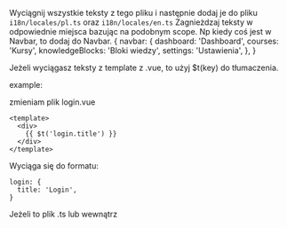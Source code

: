 Wyciągnij wszystkie teksty z tego pliku i następnie dodaj je do pliku `i18n/locales/pl.ts` oraz `i18n/locales/en.ts`
Zagnieżdzaj teksty w odpowiednie miejsca bazując na podobnym scope. Np kiedy coś jest w Navbar, to dodaj do Navbar.
{
navbar: {
dashboard: 'Dashboard',
courses: 'Kursy',
knowledgeBlocks: 'Bloki wiedzy',
settings: 'Ustawienia',
},
}

Jeżeli wyciągasz teksty z template z .vue, to użyj $t(key) do tłumaczenia.

example:

zmieniam plik login.vue

```
<template>
  <div>
    {{ $t('login.title') }}
  </div>
</template>
```

Wyciąga się do formatu:

```
login: {
  title: 'Login',
}
```

Jeżeli to plik .ts lub wewnątrz <script setup> w .vue
to użyj useUiT(key) do tłumaczenia
useUiT zwraca odrazu przetłumaczony tekst
NIGDY nie używaj tego jako
const t = useUiT()
t(key)

Funkcja wyglada tak:
function useUiT(key: I18nUiMessages): string
example:

```
    openSuccessSnackbar(useUiT('courses.generateSuccess'))
```
